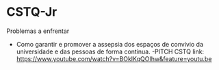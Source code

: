 # CSTQ-Jr
Problemas a enfrentar
- Como garantir e promover a assepsia dos espaços de convívio da universidade e das pessoas de forma contínua.
-PITCH CSTQ link:
https://www.youtube.com/watch?v=BOkIKqQOIhw&feature=youtu.be
